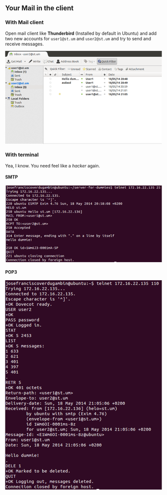 ## Your Mail in the client

### With Mail client

Open mail client like **Thunderbird** (Installed by default in Ubuntu) and add two new accounts for `user1@st.um` and `user2@st.um` and try to send and receive messages.

![](../../assets/mail-client.png)


### With terminal

Yea, I know. You need feel like a *hacker* again.

#### SMTP

![](../../assets/telnet-smtp.png)

#### POP3

![](../../assets/telnet-pop.png)
